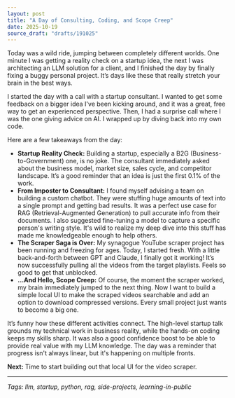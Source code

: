 ```yaml
---
layout: post
title: "A Day of Consulting, Coding, and Scope Creep"
date: 2025-10-19
source_draft: "drafts/191025"
---
```


Today was a wild ride, jumping between completely different worlds. One minute I was getting a reality check on a startup idea, the next I was architecting an LLM solution for a client, and I finished the day by finally fixing a buggy personal project. It’s days like these that really stretch your brain in the best ways.

I started the day with a call with a startup consultant. I wanted to get some feedback on a bigger idea I've been kicking around, and it was a great, free way to get an experienced perspective. Then, I had a surprise call where I was the one giving advice on AI. I wrapped up by diving back into my own code.

Here are a few takeaways from the day:

*   **Startup Reality Check:** Building a startup, especially a B2G (Business-to-Government) one, is no joke. The consultant immediately asked about the business model, market size, sales cycle, and competitor landscape. It’s a good reminder that an idea is just the first 0.1% of the work.
*   **From Imposter to Consultant:** I found myself advising a team on building a custom chatbot. They were stuffing huge amounts of text into a single prompt and getting bad results. It was a perfect use case for RAG (Retrieval-Augmented Generation) to pull accurate info from their documents. I also suggested fine-tuning a model to capture a specific person's writing style. It's wild to realize my deep dive into this stuff has made me knowledgeable enough to help others.
*   **The Scraper Saga is Over:** My synagogue YouTube scraper project has been running and freezing for ages. Today, I started fresh. With a little back-and-forth between GPT and Claude, I finally got it working! It’s now successfully pulling all the videos from the target playlists. Feels so good to get that unblocked.
*   **…And Hello, Scope Creep:** Of course, the moment the scraper worked, my brain immediately jumped to the next thing. Now I want to build a simple local UI to make the scraped videos searchable and add an option to download compressed versions. Every small project just wants to become a big one.

It’s funny how these different activities connect. The high-level startup talk grounds my technical work in business reality, while the hands-on coding keeps my skills sharp. It was also a good confidence boost to be able to provide real value with my LLM knowledge. The day was a reminder that progress isn't always linear, but it's happening on multiple fronts.

**Next:** Time to start building out that local UI for the video scraper.

---
*Tags: llm, startup, python, rag, side-projects, learning-in-public*
